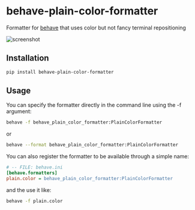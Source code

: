 # behave-plain-color-formatter
Formatter for [behave][] that uses color but not fancy terminal repositioning

![screenshot](https://raw.githubusercontent.com/msabramo/behave-plain-color-formatter/master/screenshot.png)

## Installation
```bash
pip install behave-plain-color-formatter
````

## Usage
You can specify the formatter directly in the command line using the -f argument:
```bash
behave -f behave_plain_color_formatter:PlainColorFormatter
```
or
```bash
behave --format behave_plain_color_formatter:PlainColorFormatter
```

You can also register the formatter to be available through a simple name:
```ini
# -- FILE: behave.ini
[behave.formatters]
plain.color = behave_plain_color_formatter:PlainColorFormatter
```
and the use it like:
```bash
behave -f plain.color
```


[behave]: https://github.com/behave/behave

